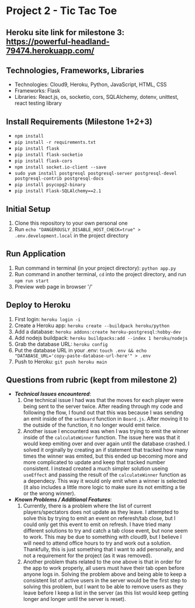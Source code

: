 # Project 2 - Tic Tac Toe

## Heroku site link for milestone 3: https://powerful-headland-79474.herokuapp.com/

## Technologies, Frameworks, Libraries

- Technologies: Cloud9, Heroku, Python, JavaScript, HTML, CSS
- Frameworks: Flask
- Libraries: React.js, os, socketio, cors, SQLAlchemy, dotenv, unittest, react testing library

## Install Requirements (Milestone 1+2+3)

- `npm install`
- `pip install -r requirements.txt`
- `pip install flask`
- `pip install flask-socketio`
- `pip install flask-cors`
- `npm install socket.io-client --save`
- `sudo yum install postgresql postgresql-server postgresql-devel postgresql-contrib postgresql-docs`
- `pip install psycopg2-binary`
- `pip install Flask-SQLAlchemy==2.1`

## Initial Setup

1. Clone this repository to your own personal one
2. Run `echo "DANGEROUSLY_DISABLE_HOST_CHECK=true" > .env.development.local` in the project directory

## Run Application

1. Run command in terminal (in your project directory): `python app.py`
2. Run command in another terminal, `cd` into the project directory, and run `npm run start`
3. Preview web page in browser '/'

## Deploy to Heroku

1. First login: `heroku login -i`
2. Create a Heroku app: `heroku create --buildpack heroku/python`
3. Add a database: `heroku addons:create heroku-postgresql:hobby-dev`
4. Add nodejs buildpack: `heroku buildpacks:add --index 1 heroku/nodejs`
5. Grab the database URL: `heroku config`
6. Put the database URL in your .env: `touch .env && echo "DATABASE_URL='copy-paste-database-url-here'" > .env`
7. Push to Heroku: `git push heroku main`

## Questions from rubric (kept from milestone 2)

- **_Technical Issues encountered_**:
  1.  One technical issue I had was that the moves for each player were being sent to the server twice. After reading through my code and following the flow, I found out that this was because I was sending an emit inside of the `setBoard` function in `Board.js`. After moving it to the outside of the function, it no longer would emit twice.
  2.  Another issue I encounterd was when I was trying to emit the winner inside of the `calculateWinner` function. The issue here was that it would keep emiting over and over again until the database crashed. I solved it orginally by creating an if statement that tracked how many times the winner was emited, but this ended up becoming more and more complicated to update and keep that tracked number consistent. I instead created a much simpler solution useing `useEffect` and passing the result of the `calculateWinner` function as a dependecy. This way it would only emit when a winner is selected (it also includes a little more logic to make sure its not emitting a tie or the wrong winner).
- **_Known Problems / Additional Features_**:
  1.  Currently, there is a problem where the list of current players/spectators does not update as they leave. I attempted to solve this by trying to emit an event on referesh/tab close, but I could only get this event to emit on refresh. I have tried many different solutions to try and catch a tab close event, but none seem to work. This may be due to something with cloud9, but I believe I will need to attend office hours to try and work out a solution. Thankfully, this is just something that I want to add personally, and not a requirement for the project (as it was removed).
  2.  Another problem thats related to the one above is that in order for the app to work properly, all users must have their tab open before anyone logs in. Solving the problem above and being able to keep a consistent list of active users in the server would be the first step to solving this problem, but I want to be able to remove users as they leave before I keep a list in the server (as this list would keep getting longer and longer until the server is reset).
